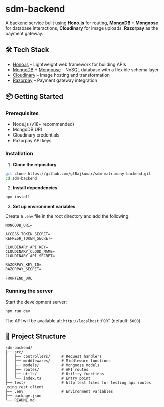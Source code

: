 # sdm-backend

A backend service built using **Hono.js** for routing, **MongoDB + Mongoose** for database interactions, **Cloudinary** for image uploads, **Razorpay** as the payment gateway.

## 🛠 Tech Stack

* [Hono.js](https://hono.dev/) – Lightweight web framework for building APIs
* [MongoDB](https://www.mongodb.com/) + [Mongoose](https://mongoosejs.com/) – NoSQL database with a flexible schema layer
* [Cloudinary](https://cloudinary.com/) – Image hosting and transformation
* [Razorpay](https://razorpay.com/) – Payment gateway integration

## 📦 Getting Started

### Prerequisites

* Node.js (v18+ recommended)
* MongoDB URI
* Cloudinary credentials
* Razorpay API keys

### Installation

1. **Clone the repository**

```bash
git clone https://github.com/glRajkumar/sdm-matrimony-backend.git
cd sdm-backend
```

2. **Install dependencies**

```bash
npm install
```

3. **Set up environment variables**

Create a `.env` file in the root directory and add the following:

```env
MONGODB_URI=

ACCESS_TOKEN_SECRET=
REFRESH_TOKEN_SECRET=

CLOUDINARY_API_KEY=
CLOUDINARY_CLOUD_NAME=
CLOUDINARY_API_SECRET=

RAZORPAY_KEY_ID=
RAZORPAY_SECRET=

FRONTEND_URL
```

### Running the server

Start the development server:

```bash
npm run dev
```

The API will be available at: `http://localhost:PORT` (default: `5000`)

## 📁 Project Structure

```
sdm-backend/
├── src/
│   ├── controllers/     # Request handlers
│   ├── middlewares/     # Middleware functions
│   ├── models/          # Mongoose models
│   ├── routes/          # API routes
│   ├── utils/           # Utility functions
│   └── index.ts         # Entry point
├── test/                # http test files for testing api routes using rest client
├── .env                 # Environment variables
├── package.json
└── README.md
```
